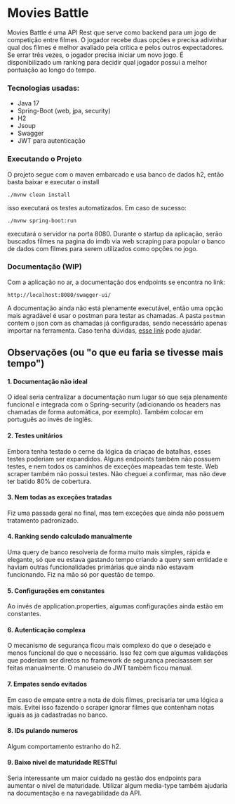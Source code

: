 # Movies Battle

Movies Battle é uma API Rest que serve como backend para um jogo de competição entre filmes. O jogador recebe duas opções e precisa adivinhar qual dos filmes é melhor avaliado pela crítica e pelos outros expectadores. Se errar três vezes, o jogador precisa iniciar um novo jogo. É disponibilizado um ranking para decidir qual jogador possui a melhor pontuação ao longo do tempo.

### Tecnologias usadas:
* Java 17
* Spring-Boot (web, jpa, security)
* H2
* Jsoup
* Swagger 
* JWT para autenticação

### Executando o Projeto

O projeto segue com o maven embarcado e usa banco de dados h2, então basta baixar e executar o install

``./mvnw clean install``

isso executará os testes automatizados. Em caso de sucesso:

``./mvnw spring-boot:run``

executará o servidor na porta 8080. Durante o startup da aplicação, serão buscados filmes na pagina do imdb via web scraping para popular o banco de dados com filmes para serem utilizados como opções no jogo.

### Documentação (WIP)

Com a aplicação no ar, a documentação dos endpoints se encontra no link:

``http://localhost:8080/swagger-ui/``

A documentação ainda não está plenamente executável, então uma opção mais agradável é usar o postman para testar as chamadas. A pasta ``postman`` contem o json com as chamadas já configuradas, sendo necessário apenas importar na ferramenta. Caso tenha dúvidas, [esse link](https://learning.postman.com/docs/getting-started/importing-and-exporting-data/) pode ajudar.

## Observações (ou "o que eu faria se tivesse mais tempo")

#### 1. Documentação não ideal

O ideal seria centralizar a documentação num lugar só que seja plenamente funcional e integrada com o Spring-security (adicionando os headers nas chamadas de forma automática, por exemplo). Também colocar em português ao invés de inglês.

#### 2. Testes unitários

Embora tenha testado o cerne da lógica da criaçao de batalhas, esses testes poderiam ser expandidos. Alguns endpoints também não possuem testes, e nem todos os caminhos de exceções mapeadas tem teste. Web scraper também não possui testes. Não cheguei a confirmar, mas não deve ter batido 80% de cobertura.

#### 3. Nem todas as exceções tratadas

Fiz uma passada geral no final, mas tem exceções que ainda não possuem tratamento padronizado.

#### 4. Ranking sendo calculado manualmente

Uma query de banco resolveria de forma muito mais simples, rápida e elegante, só que eu estava gastando tempo criando a query sem entidade e haviam outras funcionalidades primárias que ainda não estavam funcionando. Fiz na mão só por questão de tempo.

#### 5. Configurações em constantes

Ao invés de application.properties, algumas configurações ainda estão em constantes.

#### 6. Autenticação complexa

O mecanismo de segurança ficou mais complexo do que o desejado e menos funcional do que o necessário. Isso fez com que algumas validações que poderiam ser diretos no framework de segurança precisassem ser feitas manualmente. O manuseio do JWT também ficou manual.

#### 7. Empates sendo evitados

Em caso de empate entre a nota de dois filmes, precisaria ter uma lógica a mais. Evitei isso fazendo o scraper ignorar filmes que contenham notas iguais as ja cadastradas no banco.

#### 8. IDs pulando numeros

Algum comportamento estranho do h2.

#### 9. Baixo nivel de maturidade RESTful

Seria interessante um maior cuidado na gestão dos endpoints para aumentar o nivel de maturidade. Utilizar algum media-type também ajudaria na documentação e na navegabilidade da API.
